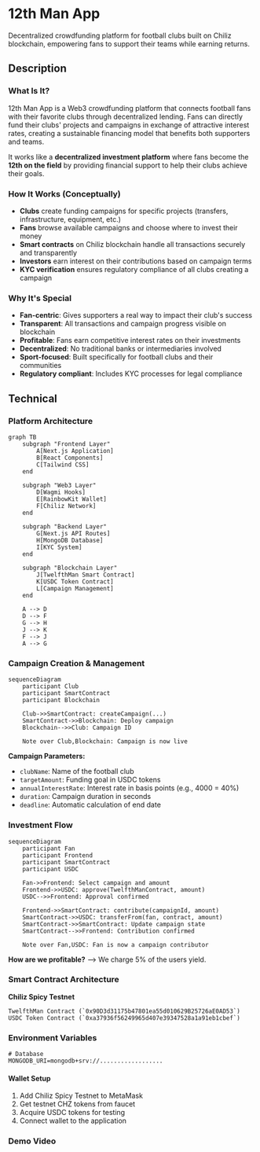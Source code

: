 # 12th Man App

Decentralized crowdfunding platform for football clubs built on Chiliz blockchain, empowering fans to support their teams while earning returns.

## Description

### What Is It?

12th Man App is a Web3 crowdfunding platform that connects football fans with their favorite clubs through decentralized lending. Fans can directly fund their clubs' projects and campaigns in exchange of attractive interest rates, creating a sustainable financing model that benefits both supporters and teams.

It works like a **decentralized investment platform** where fans become the **12th on the field** by providing financial support to help their clubs achieve their goals.

### How It Works (Conceptually)

- **Clubs** create funding campaigns for specific projects (transfers, infrastructure, equipment, etc.)
- **Fans** browse available campaigns and choose where to invest their money
- **Smart contracts** on Chiliz blockchain handle all transactions securely and transparently
- **Investors** earn interest on their contributions based on campaign terms
- **KYC verification** ensures regulatory compliance of all clubs creating a campaign

### Why It's Special

- **Fan-centric**: Gives supporters a real way to impact their club's success
- **Transparent**: All transactions and campaign progress visible on blockchain
- **Profitable**: Fans earn competitive interest rates on their investments
- **Decentralized**: No traditional banks or intermediaries involved
- **Sport-focused**: Built specifically for football clubs and their communities
- **Regulatory compliant**: Includes KYC processes for legal compliance

## Technical

### Platform Architecture

```mermaid
graph TB
    subgraph "Frontend Layer"
        A[Next.js Application]
        B[React Components]
        C[Tailwind CSS]
    end
    
    subgraph "Web3 Layer"
        D[Wagmi Hooks]
        E[RainbowKit Wallet]
        F[Chiliz Network]
    end
    
    subgraph "Backend Layer"
        G[Next.js API Routes]
        H[MongoDB Database]
        I[KYC System]
    end
    
    subgraph "Blockchain Layer"
        J[TwelfthMan Smart Contract]
        K[USDC Token Contract]
        L[Campaign Management]
    end
    
    A --> D
    D --> F
    G --> H
    J --> K
    F --> J
    A --> G
```

### Campaign Creation & Management

```mermaid
sequenceDiagram
    participant Club
    participant SmartContract
    participant Blockchain
    
    Club->>SmartContract: createCampaign(...)
    SmartContract->>Blockchain: Deploy campaign
    Blockchain-->>Club: Campaign ID
    
    Note over Club,Blockchain: Campaign is now live
```

**Campaign Parameters:**
- `clubName`: Name of the football club
- `targetAmount`: Funding goal in USDC tokens
- `annualInterestRate`: Interest rate in basis points (e.g., 4000 = 40%)
- `duration`: Campaign duration in seconds
- `deadline`: Automatic calculation of end date

### Investment Flow

```mermaid
sequenceDiagram
    participant Fan
    participant Frontend
    participant SmartContract
    participant USDC
    
    Fan->>Frontend: Select campaign and amount
    Frontend->>USDC: approve(TwelfthManContract, amount)
    USDC-->>Frontend: Approval confirmed
    
    Frontend->>SmartContract: contribute(campaignId, amount)
    SmartContract->>USDC: transferFrom(fan, contract, amount)
    SmartContract->>SmartContract: Update campaign state
    SmartContract-->>Frontend: Contribution confirmed
    
    Note over Fan,USDC: Fan is now a campaign contributor
```

**How are we profitable?** --> We charge 5% of the users yield. 


### Smart Contract Architecture

**Chiliz Spicy Testnet**
```
TwelfthMan Contract (`0x90D3d31175b47801ea55d010629B25726aE0AD53`)
USDC Token Contract (`0xa37936f56249965d407e39347528a1a91eb1cbef`)
```


### Environment Variables
```env
# Database
MONGODB_URI=mongodb+srv://..................
```

#### Wallet Setup
1. Add Chiliz Spicy Testnet to MetaMask
2. Get testnet CHZ tokens from faucet
3. Acquire USDC tokens for testing
4. Connect wallet to the application


### Demo Video 



